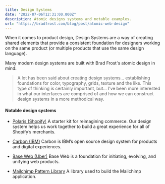 ```yaml
---
title: Design Systems
date: "2022-07-06T12:31:00.000Z"
description: Atomic designs systems and notable examples.
url: "https://bradfrost.com/blog/post/atomic-web-design"
---
```


When it comes to product design, Design Systems are a way of creating shared elements that provide a consistent foundation for designers working on the same product (or multiple products that use the same design language).

Many modern design systems are built with Brad Frost's atomic design in mind.

> A lot has been said about creating design systems... establishing foundations for color, typography, grids, texture and the like. This type of thinking is certainly important, but... I’ve been more interested in what our interfaces are comprised of and how we can construct design systems in a more methodical way.

#### Notable design systems
- [Polaris (Shopify)](https://polaris.shopify.com) A starter kit for reimagining commerce. Our design system helps us work together to build a great experience for all of Shopify’s merchants.

- [Carbon (IBM)](https://carbondesignsystem.com) Carbon is IBM’s open source design system for products and digital experiences.

- [Base Web (Uber)](https://baseweb.design) Base Web is a foundation for initiating, evolving, and unifying web products.

- [Mailchimp Pattern Library](https://ux.mailchimp.com/patterns/) A library used to build the Mailchimp application.